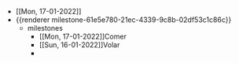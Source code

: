 - [[Mon, 17-01-2022]]
- {{renderer milestone-61e5e780-21ec-4339-9c8b-02df53c1c86c}}
	- milestones
		- [[Mon, 17-01-2022]]Comer
		- [[Sun, 16-01-2022]]Volar
		-